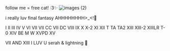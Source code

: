 follow me = free cat! :3✨
![images (2)](https://github.com/user-attachments/assets/dcd65028-2924-4718-bc56-1ba577295cdb)


i really luv final fantasy AHHHHHHHH>_<!💢


I II III IV V VI VII VII CC VII DC VIII IX X X-2 XI XII T TA TA2 XIII XIII-2 XIIILR T-0 XIV BE M W XVPD XV

VII AND XIII I LUV U
serah & lightning 🤍
